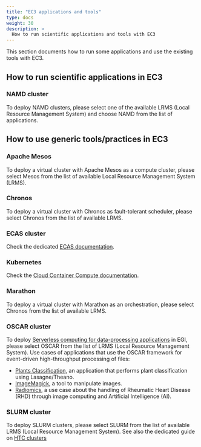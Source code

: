 ```yaml
---
title: "EC3 applications and tools"
type: docs
weight: 30
description: >
  How to run scientific applications and tools with EC3
---
```


This section documents how to run some applications and use the existing tools
with EC3.

## How to run scientific applications in EC3

### NAMD cluster

To deploy NAMD clusters, please select one of the available LRMS (Local Resource
Management System) and choose NAMD from the list of applications.

## How to use generic tools/practices in EC3

### Apache Mesos

To deploy a virtual cluster with Apache Mesos as a compute cluster, please
select Mesos from the list of available Local Resource Management System (LRMS).

### Chronos

To deploy a virtual cluster with Chronos as fault-tolerant scheduler, please
select Chronos from the list of available LRMS.

### ECAS cluster

Check the dedicated [ECAS documentation](./ecas/).

### Kubernetes

Check the
[Cloud Container Compute documentation](../../../cloud-container-compute).

### Marathon

To deploy a virtual cluster with Marathon as an orchestration, please select
Chronos from the list of available LRMS.

### OSCAR cluster

To deploy
[Serverless computing for data-processing applications](https://www.egi.eu/about/newsletters/serverless-computing-for-data-processing-applications-in-egi/)
in EGI, please select OSCAR from the list of LRMS (Local Resource Management
System). Use cases of applications that use the OSCAR framework for event-driven
high-throughput processing of files:

- [Plants Classification](https://github.com/indigo-dc/plant-classification-theano),
  an application that performs plant classification using Lasagne/Theano.
- [ImageMagick](https://www.imagemagick.org/), a tool to manipulate images.
- [Radiomics](https://github.com/eubr-atmosphere/radiomics), a use case about
  the handling of Rheumatic Heart Disease (RHD) through image computing and
  Artificial Intelligence (AI).

### SLURM cluster

To deploy SLURM clusters, please select SLURM from the list of available LRMS
(Local Resource Management System). See also the dedicated guide on
[HTC clusters](./htc/)
